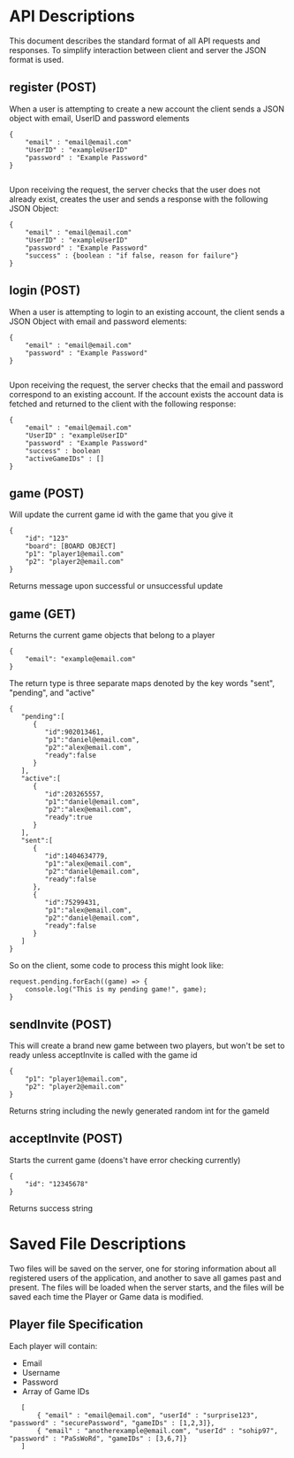 # API Descriptions
This document describes the standard format of all API requests and responses. 
To simplify interaction between client and server the JSON format is used. 
## register (POST)
When a user is attempting to create a new account the client sends a JSON object with email, UserID and password elements
```
{
    "email" : "email@email.com"
    "UserID" : "exampleUserID"
    "password" : "Example Password"
}
 
```

Upon receiving the request, the server checks that the user does not already exist, creates 
the user and sends a response with the following JSON Object:

```
{
    "email" : "email@email.com"
    "UserID" : "exampleUserID"
    "password" : "Example Password"
    "success" : {boolean : "if false, reason for failure"} 
}
```

## login (POST)
 When a user is attempting to login to an existing account, the client sends a JSON Object with email and password elements:
 ```
 {
     "email" : "email@email.com"
     "password" : "Example Password"
 }
  
 ```

Upon receiving the request, the server checks that the email and password correspond to an existing account. If the 
account exists the account data is fetched and returned to the client with the following response:

 ```
 {
     "email" : "email@email.com"
     "UserID" : "exampleUserID"
     "password" : "Example Password"
     "success" : boolean 
     "activeGameIDs" : []
 }
 ```
## game (POST)
Will update the current game id with the game that you give it
```
{
    "id": "123"
    "board": [BOARD OBJECT]
    "p1": "player1@email.com"
    "p2": "player2@email.com"
}
```
Returns message upon successful or unsuccessful update

## game (GET)
Returns the current game objects that belong to a player
```
{
    "email": "example@email.com"
}
```
The return type is three separate maps denoted by the key words "sent", "pending", and "active"

```
{
   "pending":[
      {
         "id":902013461,
         "p1":"daniel@email.com",
         "p2":"alex@email.com",
         "ready":false
      }
   ],
   "active":[
      {
         "id":203265557,
         "p1":"daniel@email.com",
         "p2":"alex@email.com",
         "ready":true
      }
   ],
   "sent":[
      {
         "id":1404634779,
         "p1":"alex@email.com",
         "p2":"daniel@email.com",
         "ready":false
      },
      {
         "id":75299431,
         "p1":"alex@email.com",
         "p2":"daniel@email.com",
         "ready":false
      }
   ]
}
```

So on the client, some code to process this might look like:
```
request.pending.forEach((game) => {
    console.log("This is my pending game!", game);
}
```

## sendInvite (POST)
This will create a brand new game between two players, but won't be set to ready unless acceptInvite is called with the game id
```
{
    "p1": "player1@email.com",
    "p2": "player2@email.com"
}
```

Returns string including the newly generated random int for the gameId
## acceptInvite (POST)
Starts the current game (doens't have error checking currently)
```
{
    "id": "12345678"
}
```
Returns success string

# Saved File Descriptions
Two files will be saved on the server, one for storing information about all registered users of the application, and another to save all games past and present.
The files will be loaded when the server starts, and the files will be saved each time the Player or Game data is modified. 

## Player file Specification
Each player will contain:
- Email
- Username
- Password
- Array of Game IDs
```
   [
       { "email" : "email@email.com", "userId" : "surprise123", "password" : "securePassword", "gameIDs" : [1,2,3]},
       { "email" : "anotherexample@email.com", "userId" : "sohip97", "password" : "PaSsWoRd", "gameIDs" : [3,6,7]}
   ]
```

